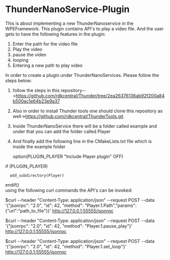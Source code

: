 # ThunderNanoService-Plugin
This is about implementing a new ThunderNanoservice in the WPEFramework. This plugin contains API's to play a video file. And the user gets to have the following features in the plugin:
1) Enter the path for the video file
2) Play the video
3) pause the video
4) looping  
5) Entering a new path to play video

In order to create a plugin under ThunderNanoServices. Please follow the steps below:
1) follow the steps in this repository-->https://github.com/rdkcentral/Thunder/tree/2ea26376136ab92f200a84b500ac1e64b23e9a37
2) Also in order to install Thunder tools one should clone this repository as well->https://github.com/rdkcentral/ThunderTools.git
3) Inside ThunderNanoService there will be a folder called example and under that you can add the folder called Player
4) And finally add the following line in the CMakeLists.txt file which is inside the example folder
   
   option(PLUGIN_PLAYER "Include Player plugin" OFF)
  
  if (PLUGIN_PLAYER)
  
      add_subdirectory(Player)
   
   endif()   
using the following curl commands the API's can be invoked:

$curl --header "Content-Type: application/json" --request POST --data '{"jsonrpc": "2.0",  "id": 42,  "method": "Player.1.Path","params":{"url":"path_to_file"}}'  http://127.0.0.1:55555/jsonrpc


$curl --header "Content-Type: application/json" --request POST --data '{"jsonrpc": "2.0",  "id": 42,  "method": "Player.1.pause_play"}'  http://127.0.0.1:55555/jsonrpc

$curl --header "Content-Type: application/json" --request POST --data '{"jsonrpc": "2.0",  "id": 42,  "method": "Player.1.set_loop"}'  http://127.0.0.1:55555/jsonrpc
